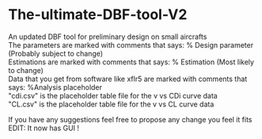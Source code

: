 # The-ultimate-DBF-tool-V2
An updated DBF tool for preliminary design on small aircrafts<br/>
The parameters are marked with comments that says: % Design parameter (Probably subject to change)<br/>
Estimations are marked with comments that says: % Estimation (Most likely to change)<br/>
Data that you get from software like xflr5 are marked with comments that says: %Analysis placeholder<br/>
"cdi.csv" is the placeholder table file for the v vs CDi curve data<br/>
"CL.csv" is the placeholder table file for the v vs CL curve data<br/>

If you have any suggestions feel free to propose any change you feel it fits<br/>
EDIT: It now has GUI !
